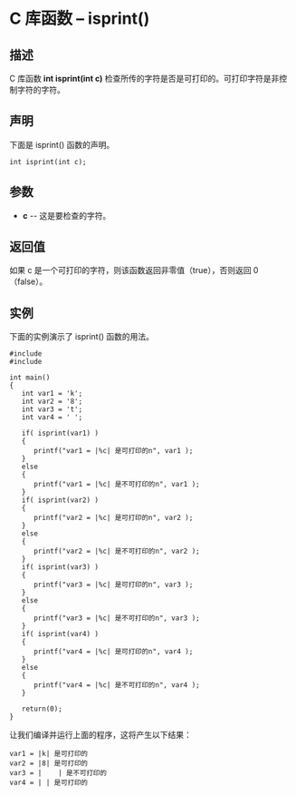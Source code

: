 # C 库函数 – isprint()


## 描述

C 库函数 **int isprint(int c)** 检查所传的字符是否是可打印的。可打印字符是非控制字符的字符。

## 声明

下面是 isprint() 函数的声明。

    int isprint(int c);

## 参数

* **c** \-- 这是要检查的字符。

## 返回值

如果 c 是一个可打印的字符，则该函数返回非零值（true），否则返回 0（false）。

## 实例

下面的实例演示了 isprint() 函数的用法。

    #include 
    #include 

    int main()
    {
       int var1 = 'k';
       int var2 = '8';
       int var3 = 't';
       int var4 = ' ';

       if( isprint(var1) )
       {
          printf("var1 = |%c| 是可打印的n", var1 );
       }
       else
       {
          printf("var1 = |%c| 是不可打印的n", var1 );
       }
       if( isprint(var2) )
       {
          printf("var2 = |%c| 是可打印的n", var2 );
       }
       else
       {
          printf("var2 = |%c| 是不可打印的n", var2 );
       }
       if( isprint(var3) )
       {
          printf("var3 = |%c| 是可打印的n", var3 );
       }
       else
       {
          printf("var3 = |%c| 是不可打印的n", var3 );
       }
       if( isprint(var4) )
       {
          printf("var4 = |%c| 是可打印的n", var4 );
       }
       else
       {
          printf("var4 = |%c| 是不可打印的n", var4 );
       }

       return(0);
    }

让我们编译并运行上面的程序，这将产生以下结果：

    var1 = |k| 是可打印的
    var2 = |8| 是可打印的
    var3 = |	| 是不可打印的
    var4 = | | 是可打印的